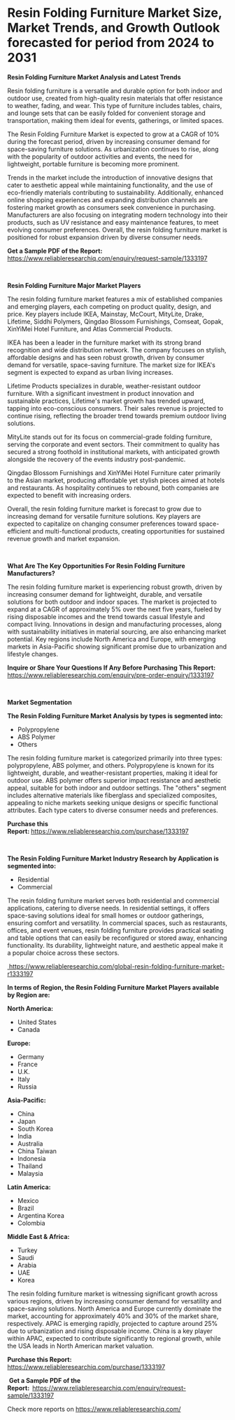 <p><h1>Resin Folding Furniture Market Size, Market Trends, and Growth Outlook forecasted for period from 2024 to 2031</h1></p><p><strong>Resin Folding Furniture Market Analysis and Latest Trends</strong></p>
<p><p>Resin folding furniture is a versatile and durable option for both indoor and outdoor use, created from high-quality resin materials that offer resistance to weather, fading, and wear. This type of furniture includes tables, chairs, and lounge sets that can be easily folded for convenient storage and transportation, making them ideal for events, gatherings, or limited spaces.</p><p>The Resin Folding Furniture Market is expected to grow at a CAGR of 10% during the forecast period, driven by increasing consumer demand for space-saving furniture solutions. As urbanization continues to rise, along with the popularity of outdoor activities and events, the need for lightweight, portable furniture is becoming more prominent. </p><p>Trends in the market include the introduction of innovative designs that cater to aesthetic appeal while maintaining functionality, and the use of eco-friendly materials contributing to sustainability. Additionally, enhanced online shopping experiences and expanding distribution channels are fostering market growth as consumers seek convenience in purchasing. Manufacturers are also focusing on integrating modern technology into their products, such as UV resistance and easy maintenance features, to meet evolving consumer preferences. Overall, the resin folding furniture market is positioned for robust expansion driven by diverse consumer needs.</p></p>
<p><strong>Get a Sample PDF of the Report:&nbsp;</strong> <a href="https://www.reliableresearchiq.com/enquiry/request-sample/1333197?utm_campaign=1141&utm_medium=2&utm_source=Github&utm_content=ia&utm_term=27122024&utm_id=resin-folding-furniture">https://www.reliableresearchiq.com/enquiry/request-sample/1333197</a></p>
<p>&nbsp;</p>
<p><strong>Resin Folding Furniture Major Market Players</strong></p>
<p><p>The resin folding furniture market features a mix of established companies and emerging players, each competing on product quality, design, and price. Key players include IKEA, Mainstay, McCourt, MityLite, Drake, Lifetime, Siddhi Polymers, Qingdao Blossom Furnishings, Comseat, Gopak, XinYiMei Hotel Furniture, and Atlas Commercial Products.</p><p>IKEA has been a leader in the furniture market with its strong brand recognition and wide distribution network. The company focuses on stylish, affordable designs and has seen robust growth, driven by consumer demand for versatile, space-saving furniture. The market size for IKEA's segment is expected to expand as urban living increases.</p><p>Lifetime Products specializes in durable, weather-resistant outdoor furniture. With a significant investment in product innovation and sustainable practices, Lifetime's market growth has trended upward, tapping into eco-conscious consumers. Their sales revenue is projected to continue rising, reflecting the broader trend towards premium outdoor living solutions.</p><p>MityLite stands out for its focus on commercial-grade folding furniture, serving the corporate and event sectors. Their commitment to quality has secured a strong foothold in institutional markets, with anticipated growth alongside the recovery of the events industry post-pandemic.</p><p>Qingdao Blossom Furnishings and XinYiMei Hotel Furniture cater primarily to the Asian market, producing affordable yet stylish pieces aimed at hotels and restaurants. As hospitality continues to rebound, both companies are expected to benefit with increasing orders.</p><p>Overall, the resin folding furniture market is forecast to grow due to increasing demand for versatile furniture solutions. Key players are expected to capitalize on changing consumer preferences toward space-efficient and multi-functional products, creating opportunities for sustained revenue growth and market expansion.</p></p>
<p>&nbsp;</p>
<p><strong>What Are The Key Opportunities For Resin Folding Furniture Manufacturers?</strong></p>
<p><p>The resin folding furniture market is experiencing robust growth, driven by increasing consumer demand for lightweight, durable, and versatile solutions for both outdoor and indoor spaces. The market is projected to expand at a CAGR of approximately 5% over the next five years, fueled by rising disposable incomes and the trend towards casual lifestyle and compact living. Innovations in design and manufacturing processes, along with sustainability initiatives in material sourcing, are also enhancing market potential. Key regions include North America and Europe, with emerging markets in Asia-Pacific showing significant promise due to urbanization and lifestyle changes.</p></p>
<p><strong>Inquire or Share Your Questions If Any Before Purchasing This Report:</strong> <a href="https://www.reliableresearchiq.com/enquiry/pre-order-enquiry/1333197?utm_campaign=1141&utm_medium=2&utm_source=Github&utm_content=ia&utm_term=27122024&utm_id=resin-folding-furniture">https://www.reliableresearchiq.com/enquiry/pre-order-enquiry/1333197</a></p>
<p>&nbsp;</p>
<p><strong>Market Segmentation</strong></p>
<p><strong>The Resin Folding Furniture Market Analysis by types is segmented into:</strong></p>
<p><ul><li>Polypropylene</li><li>ABS Polymer</li><li>Others</li></ul></p>
<p><p>The resin folding furniture market is categorized primarily into three types: polypropylene, ABS polymer, and others. Polypropylene is known for its lightweight, durable, and weather-resistant properties, making it ideal for outdoor use. ABS polymer offers superior impact resistance and aesthetic appeal, suitable for both indoor and outdoor settings. The "others" segment includes alternative materials like fiberglass and specialized composites, appealing to niche markets seeking unique designs or specific functional attributes. Each type caters to diverse consumer needs and preferences.</p></p>
<p><strong>Purchase this Report:&nbsp;</strong><a href="https://www.reliableresearchiq.com/purchase/1333197?utm_campaign=1141&utm_medium=2&utm_source=Github&utm_content=ia&utm_term=27122024&utm_id=resin-folding-furniture">https://www.reliableresearchiq.com/purchase/1333197</a></p>
<p>&nbsp;</p>
<p><strong>The Resin Folding Furniture Market Industry Research by Application is segmented into:</strong></p>
<p><ul><li>Residential</li><li>Commercial</li></ul></p>
<p><p>The resin folding furniture market serves both residential and commercial applications, catering to diverse needs. In residential settings, it offers space-saving solutions ideal for small homes or outdoor gatherings, ensuring comfort and versatility. In commercial spaces, such as restaurants, offices, and event venues, resin folding furniture provides practical seating and table options that can easily be reconfigured or stored away, enhancing functionality. Its durability, lightweight nature, and aesthetic appeal make it a popular choice across these sectors.</p></p>
<p><a href="https://www.reliableresearchiq.com/global-resin-folding-furniture-market-r1333197?utm_campaign=1141&utm_medium=2&utm_source=Github&utm_content=ia&utm_term=27122024&utm_id=resin-folding-furniture">&nbsp;https://www.reliableresearchiq.com/global-resin-folding-furniture-market-r1333197</a></p>
<p><strong>In terms of Region, the Resin Folding Furniture Market Players available by Region are:</strong></p>
<p>
    <p> <strong> North America: </strong>
        <ul>
            <li>United States</li>
            <li>Canada</li>
        </ul>
        </p> 
    <p> <strong> Europe: </strong>
        <ul>
            <li>Germany</li>
            <li>France</li>
            <li>U.K.</li>
            <li>Italy</li>
            <li>Russia</li>
        </ul>
        </p> 
    <p> <strong> Asia-Pacific: </strong>
        <ul>
            <li>China</li>
            <li>Japan</li>
            <li>South Korea</li>
            <li>India</li>
            <li>Australia</li>
            <li>China Taiwan</li>
            <li>Indonesia</li>
            <li>Thailand</li>
            <li>Malaysia</li>
        </ul>
        </p> 
    <p> <strong> Latin America: </strong>
        <ul>
            <li>Mexico</li>
            <li>Brazil</li>
            <li>Argentina Korea</li>
            <li>Colombia</li>
        </ul>
        </p> 
    <p> <strong> Middle East & Africa: </strong>
        <ul>
            <li>Turkey</li>
            <li>Saudi</li>
            <li>Arabia</li>
            <li>UAE</li>
            <li>Korea</li>
        </ul>
    </p>
    </p>
<p><p>The resin folding furniture market is witnessing significant growth across various regions, driven by increasing consumer demand for versatility and space-saving solutions. North America and Europe currently dominate the market, accounting for approximately 40% and 30% of the market share, respectively. APAC is emerging rapidly, projected to capture around 25% due to urbanization and rising disposable income. China is a key player within APAC, expected to contribute significantly to regional growth, while the USA leads in North American market valuation.</p></p>
<p><strong>Purchase this Report: </strong><a href="https://www.reliableresearchiq.com/purchase/1333197?utm_campaign=1141&utm_medium=2&utm_source=Github&utm_content=ia&utm_term=27122024&utm_id=resin-folding-furniture">https://www.reliableresearchiq.com/purchase/1333197</a></p>
<p>&nbsp;<strong>Get a Sample PDF of the Report:&nbsp;&nbsp;</strong><a href="https://www.reliableresearchiq.com/enquiry/request-sample/1333197?utm_campaign=1141&utm_medium=2&utm_source=Github&utm_content=ia&utm_term=27122024&utm_id=resin-folding-furniture">https://www.reliableresearchiq.com/enquiry/request-sample/1333197</a></p>
<p><strong></strong></p>
<p>Check more reports on <a href="https://www.reliableresearchiq.com/?utm_campaign=1141&utm_medium=2&utm_source=Github&utm_content=ia&utm_term=27122024&utm_id=resin-folding-furniture">https://www.reliableresearchiq.com/</a></p>